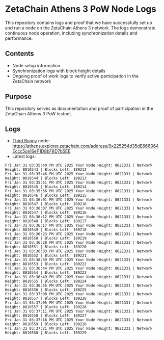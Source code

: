 # ZetaChain Athens 3 PoW Node Logs
This repository contains logs and proof that we have successfully set up and run a node on the ZetaChain Athens 3 network. The logs demonstrate continuous node operation, including synchronization details and performance.

## Contents
- Node setup information
- Synchronization logs with block height details
- Ongoing proof of work logs to verify active participation in the ZetaChain network

## Purpose
This repository serves as documentation and proof of participation in the ZetaChain Athens 3 PoW testnet.

## Logs

- [Third Bunny](https://thirdbunny.xyz/) node: https://athens.explorer.zetachain.com/address/0x225254d35dE666064Eccc5ce16eF1D8bF8D7b5EE
- Latest logs:
```
Fri Jan 31 03:35:40 PM UTC 2025 Your Node Height: 8621331 | Network Height: 8810543 | Blocks Left: 189212
Fri Jan 31 03:35:46 PM UTC 2025 Your Node Height: 8621331 | Network Height: 8810544 | Blocks Left: 189213
Fri Jan 31 03:35:51 PM UTC 2025 Your Node Height: 8621331 | Network Height: 8810545 | Blocks Left: 189214
Fri Jan 31 03:35:56 PM UTC 2025 Your Node Height: 8621331 | Network Height: 8810546 | Blocks Left: 189215
Fri Jan 31 03:36:01 PM UTC 2025 Your Node Height: 8621331 | Network Height: 8810547 | Blocks Left: 189216
Fri Jan 31 03:36:07 PM UTC 2025 Your Node Height: 8621331 | Network Height: 8810547 | Blocks Left: 189216
Fri Jan 31 03:36:12 PM UTC 2025 Your Node Height: 8621331 | Network Height: 8810548 | Blocks Left: 189217
Fri Jan 31 03:36:17 PM UTC 2025 Your Node Height: 8621331 | Network Height: 8810549 | Blocks Left: 189218
Fri Jan 31 03:36:23 PM UTC 2025 Your Node Height: 8621331 | Network Height: 8810550 | Blocks Left: 189219
Fri Jan 31 03:36:28 PM UTC 2025 Your Node Height: 8621331 | Network Height: 8810551 | Blocks Left: 189220
Fri Jan 31 03:36:33 PM UTC 2025 Your Node Height: 8621331 | Network Height: 8810552 | Blocks Left: 189221
Fri Jan 31 03:36:39 PM UTC 2025 Your Node Height: 8621331 | Network Height: 8810553 | Blocks Left: 189222
Fri Jan 31 03:36:44 PM UTC 2025 Your Node Height: 8621331 | Network Height: 8810554 | Blocks Left: 189223
Fri Jan 31 03:36:49 PM UTC 2025 Your Node Height: 8621331 | Network Height: 8810555 | Blocks Left: 189224
Fri Jan 31 03:36:55 PM UTC 2025 Your Node Height: 8621331 | Network Height: 8810556 | Blocks Left: 189225
Fri Jan 31 03:37:00 PM UTC 2025 Your Node Height: 8621331 | Network Height: 8810557 | Blocks Left: 189226
Fri Jan 31 03:37:05 PM UTC 2025 Your Node Height: 8621331 | Network Height: 8810557 | Blocks Left: 189226
Fri Jan 31 03:37:11 PM UTC 2025 Your Node Height: 8621331 | Network Height: 8810558 | Blocks Left: 189227
Fri Jan 31 03:37:16 PM UTC 2025 Your Node Height: 8621331 | Network Height: 8810559 | Blocks Left: 189228
Fri Jan 31 03:37:21 PM UTC 2025 Your Node Height: 8621331 | Network Height: 8810560 | Blocks Left: 189229
```
